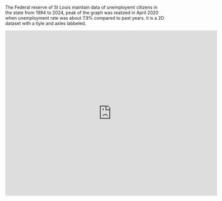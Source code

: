 The Federal reserve of St Louis maintain data of unemployemt citizens in the state from 1994 to 2024, peak of the graph was realized in April  2020 when unemployment rate was about 7.9% compared to past years. it is a 2D dataset with a tiyle and axles labbeled.
<iframe src="https://fred.stlouisfed.org/graph/graph-landing.php?g=1uwOK&width=670&height=475" scrolling="no" frameborder="0" style="overflow:hidden; width:670px; height:525px;" allowTransparency="true" loading="lazy"></iframe>
